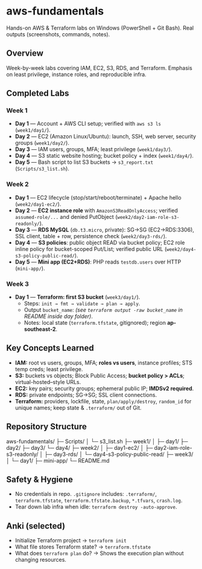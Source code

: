 # aws-fundamentals
Hands-on AWS & Terraform labs on Windows (PowerShell + Git Bash). Real outputs (screenshots, commands, notes).

## Overview
Week-by-week labs covering IAM, EC2, S3, RDS, and Terraform. Emphasis on least privilege, instance roles, and reproducible infra.

## Completed Labs
### Week 1
- **Day 1** — Account + AWS CLI setup; verified with `aws s3 ls` (`week1/day1/`).
- **Day 2** — EC2 (Amazon Linux/Ubuntu): launch, SSH, web server, security groups (`week1/day2/`).
- **Day 3** — IAM users, groups, MFA; least privilege (`week1/day3/`).
- **Day 4** — S3 static website hosting; bucket policy + index (`week1/day4/`).
- **Day 5** — Bash script to list S3 buckets → `s3_report.txt` (`Scripts/s3_list.sh`).

### Week 2
- **Day 1** — EC2 lifecycle (stop/start/reboot/terminate) + Apache hello (`week2/day1-ec2/`).
- **Day 2** — **EC2 instance role** with `AmazonS3ReadOnlyAccess`; verified `assumed-role/...` and denied PutObject (`week2/day2-iam-role-s3-readonly/`).
- **Day 3** — **RDS MySQL** (`db.t3.micro`, private): SG→SG (EC2→RDS:3306), SSL client, table + row, persistence check (`week2/day3-rds/`).
- **Day 4** — **S3 policies**: public object READ via bucket policy; EC2 role inline policy for bucket-scoped Put/List; verified public URL (`week2/day4-s3-policy-public-read/`).
- **Day 5** — **Mini app (EC2+RDS)**: PHP reads `testdb.users` over HTTP (`mini-app/`).

### Week 3
- **Day 1** — **Terraform: first S3 bucket** (`week3/day1/`).
  - Steps: `init → fmt → validate → plan → apply`.
  - Output `bucket_name`: *(see `terraform output -raw bucket_name` in README inside day folder)*.
  - Notes: local state (`terraform.tfstate`, gitignored); region **ap-southeast-2**.

## Key Concepts Learned
- **IAM:** root vs users, groups, MFA; **roles vs users**, instance profiles; STS temp creds; least privilege.
- **S3:** buckets vs objects; Block Public Access; **bucket policy > ACLs**; virtual-hosted–style URLs.
- **EC2:** key pairs; security groups; ephemeral public IP; **IMDSv2 required**.
- **RDS:** private endpoints; SG→SG; SSL client connections.
- **Terraform:** providers, lockfile, state, `plan/apply/destroy`, `random_id` for unique names; keep state & `.terraform/` out of Git.

## Repository Structure
aws-fundamentals/
├─ Scripts/
│ └─ s3_list.sh
├─ week1/
│ ├─ day1/ ├─ day2/ ├─ day3/ └─ day4/
├─ week2/
│ ├─ day1-ec2/
│ ├─ day2-iam-role-s3-readonly/
│ ├─ day3-rds/
│ └─ day4-s3-policy-public-read/
├─ week3/
│ └─ day1/
├─ mini-app/
└─ README.md


## Safety & Hygiene
- No credentials in repo. `.gitignore` includes: `.terraform/`, `terraform.tfstate`, `terraform.tfstate.backup`, `*.tfvars`, `crash.log`.
- Tear down lab infra when idle: `terraform destroy -auto-approve`.

## Anki (selected)
- Initialize Terraform project → `terraform init`
- What file stores Terraform state? → `terraform.tfstate`
- What does `terraform plan` do? → Shows the execution plan without changing resources.
